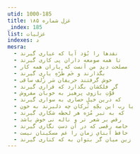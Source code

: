 ```yaml
---
utid: 1000-185
title: غزل شماره ۱۸۵
_index: 185
list: غزلیات
indexes: د
mesra:
  - نقدها را بُوَد آیا که عیاری گیرند
  - تا همه صومعه داران پی کاری گیرند
  - مصلحت دیدِ من آنست که یاران همه کار
  - بگذارند و خَم طُرّهِ یاری گیرند
  - خوش گرفتند حریفان سَر زُلف ساقی
  - گر فلکشان بگذارد که قراری گیرند
  - قُوَّتِ بازوی پرهیز به خوبان مفروش
  - که درین خیل حصاری به سواری گیرند
  - یا رب این بچّهِ تُرکان چه دلیرند به خون
  - که به تیر مُژه هر لحظه شکاری گیرند
  - رقص بر شعر تر و ناله نی خوش باشد
  - خاصه رقصی که در آن دستِ نگاری گیرند
  - حافظ اَبنایِ زمان را غم مسکینان نیست
  - زین میان گر بتوان به که کناری گیرند
---
```

